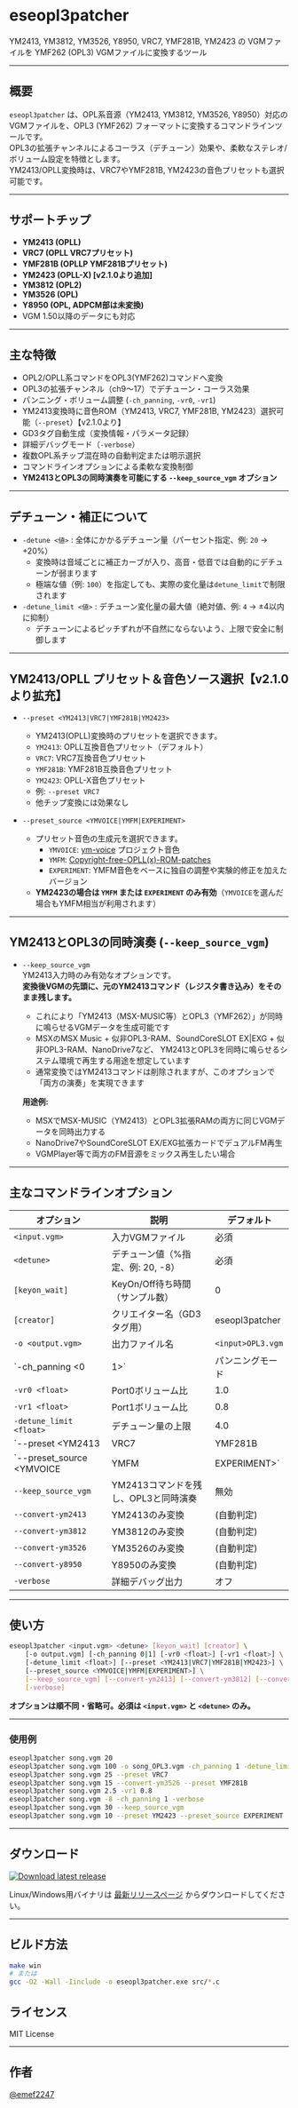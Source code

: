# eseopl3patcher

YM2413, YM3812, YM3526, Y8950, VRC7, YMF281B, YM2423 の VGMファイルを YMF262 (OPL3) VGMファイルに変換するツール

---

## 概要

`eseopl3patcher` は、OPL系音源（YM2413, YM3812, YM3526, Y8950）対応のVGMファイルを、OPL3 (YMF262) フォーマットに変換するコマンドラインツールです。  
OPL3の拡張チャンネルによるコーラス（デチューン）効果や、柔軟なステレオ/ボリューム設定を特徴とします。  
YM2413/OPLL変換時は、VRC7やYMF281B, YM2423の音色プリセットも選択可能です。

---

## サポートチップ

- **YM2413  (OPLL)**
- **VRC7    (OPLL VRC7プリセット)**
- **YMF281B (OPLLP YMF281Bプリセット)**
- **YM2423   (OPLL-X) [v2.1.0より追加]**
- **YM3812 (OPL2)**
- **YM3526 (OPL)**
- **Y8950 (OPL, ADPCM部は未変換)**
- VGM 1.50以降のデータにも対応

---

## 主な特徴

- OPL2/OPLL系コマンドをOPL3(YMF262)コマンドへ変換
- OPL3の拡張チャンネル（ch9～17）でデチューン・コーラス効果
- パンニング・ボリューム調整 (`-ch_panning`, `-vr0`, `-vr1`)
- YM2413変換時に音色ROM（YM2413, VRC7, YMF281B, YM2423）選択可能（`--preset`）【v2.1.0より】
- GD3タグ自動生成（変換情報・パラメータ記録）
- 詳細デバッグモード（`-verbose`）
- 複数OPL系チップ混在時の自動判定または明示選択
- コマンドラインオプションによる柔軟な変換制御
- **YM2413とOPL3の同時演奏を可能にする `--keep_source_vgm` オプション**

---

## デチューン・補正について

- `-detune <値>` : 全体にかかるデチューン量（パーセント指定、例: `20` → +20%）
    - 変換時は音域ごとに補正カーブが入り、高音・低音では自動的にデチューンが弱まります
    - 極端な値（例: `100`）を指定しても、実際の変化量は`detune_limit`で制限されます
- `-detune_limit <値>` : デチューン変化量の最大値（絶対値、例: `4` → ±4以内に抑制）
    - デチューンによるピッチずれが不自然にならないよう、上限で安全に制御します

---

## YM2413/OPLL プリセット＆音色ソース選択【v2.1.0より拡充】

- `--preset <YM2413|VRC7|YMF281B|YM2423>`
    - YM2413(OPLL)変換時のプリセットを選択できます。
    - `YM2413`: OPLL互換音色プリセット（デフォルト）
    - `VRC7`: VRC7互換音色プリセット
    - `YMF281B`: YMF281B互換音色プリセット
    - `YM2423`: OPLL-X音色プリセット
    - 例: `--preset VRC7`
    - 他チップ変換には効果なし

- `--preset_source <YMVOICE|YMFM|EXPERIMENT>`
    - プリセット音色の生成元を選択できます。
        - `YMVOICE`: [ym-voice](https://github.com/digital-sound-antiques/ym-voice) プロジェクト音色
        - `YMFM`: [Copyright-free-OPLL(x)-ROM-patches](https://github.com/plgDavid/misc/wiki/Copyright-free-OPLL(x)-ROM-patches)
        - `EXPERIMENT`: YMFM音色をベースに独自の調整や実験的修正を加えたバージョン
    - **YM2423の場合は `YMFM` または `EXPERIMENT` のみ有効**（`YMVOICE`を選んだ場合もYMFM相当が利用されます）

---

## YM2413とOPL3の同時演奏 (`--keep_source_vgm`)

- `--keep_source_vgm`  
    YM2413入力時のみ有効なオプションです。  
    **変換後VGMの先頭に、元のYM2413コマンド（レジスタ書き込み）をそのまま残します。**
    - これにより「YM2413（MSX-MUSIC等）とOPL3（YMF262）」が同時に鳴らせるVGMデータを生成可能です
    - MSXのMSX Music + 似非OPL3-RAM、SoundCoreSLOT EX|EXG + 似非OPL3-RAM、NanoDrive7など、
      YM2413とOPL3を同時に鳴らせるシステム環境で再生する用途を想定しています
    - 通常変換ではYM2413コマンドは削除されますが、このオプションで「両方の演奏」を実現できます

    **用途例:**
    - MSXでMSX-MUSIC（YM2413）とOPL3拡張RAMの両方に同じVGMデータを同時出力する
    - NanoDrive7やSoundCoreSLOT EX/EXG拡張カードでデュアルFM再生
    - VGMPlayer等で両方のFM音源をミックス再生したい場合

---

## 主なコマンドラインオプション

| オプション | 説明 | デフォルト |
|------------|------|------------|
| `<input.vgm>` | 入力VGMファイル | 必須 |
| `<detune>` | デチューン値（%指定、例: 20, -8） | 必須 |
| `[keyon_wait]` | KeyOn/Off待ち時間（サンプル数） | 0 |
| `[creator]` | クリエイター名（GD3タグ用） | eseopl3patcher |
| `-o <output.vgm>` | 出力ファイル名 | `<input>OPL3.vgm` |
| `-ch_panning <0|1>` | パンニングモード | 0 |
| `-vr0 <float>` | Port0ボリューム比 | 1.0 |
| `-vr1 <float>` | Port1ボリューム比 | 0.8 |
| `-detune_limit <float>` | デチューン量の上限 | 4.0 |
| `--preset <YM2413|VRC7|YMF281B|YM2423>` | YM2413変換時の音色ROM | YM2413 |
| `--preset_source <YMVOICE|YMFM|EXPERIMENT>` | プリセット音色の生成元 | YMFM |
| `--keep_source_vgm` | YM2413コマンドを残し、OPL3と同時演奏 | 無効 |
| `--convert-ym2413` | YM2413のみ変換 | (自動判定) |
| `--convert-ym3812` | YM3812のみ変換 | (自動判定) |
| `--convert-ym3526` | YM3526のみ変換 | (自動判定) |
| `--convert-y8950` | Y8950のみ変換 | (自動判定) |
| `-verbose` | 詳細デバッグ出力 | オフ |

---

## 使い方

```sh
eseopl3patcher <input.vgm> <detune> [keyon_wait] [creator] \
    [-o output.vgm] [-ch_panning 0|1] [-vr0 <float>] [-vr1 <float>] \
    [-detune_limit <float>] [--preset <YM2413|VRC7|YMF281B|YM2423>] \
    [--preset_source <YMVOICE|YMFM|EXPERIMENT>] \
    [--keep_source_vgm] [--convert-ym2413] [--convert-ym3812] [--convert-ym3526] [--convert-y8950] \
    [-verbose]
```

**オプションは順不同・省略可。必須は `<input.vgm>` と `<detune>` のみ。**

---

### 使用例

```sh
eseopl3patcher song.vgm 20
eseopl3patcher song.vgm 100 -o song_OPL3.vgm -ch_panning 1 -detune_limit 4
eseopl3patcher song.vgm 25 --preset VRC7
eseopl3patcher song.vgm 15 --convert-ym3526 --preset YMF281B
eseopl3patcher song.vgm 2.5 -vr1 0.8
eseopl3patcher song.vgm -8 -ch_panning 1 -verbose
eseopl3patcher song.vgm 30 --keep_source_vgm
eseopl3patcher song.vgm 10 --preset YM2423 --preset_source EXPERIMENT
```

---

## ダウンロード

[![Download latest release](https://img.shields.io/github/v/release/emef2247/eseopl3patcher?label=Download%20latest%20release)](https://github.com/emef2247/eseopl3patcher/releases/latest)

Linux/Windows用バイナリは [最新リリースページ](https://github.com/emef2247/eseopl3patcher/releases/latest) からダウンロードしてください。

---

## ビルド方法

```sh
make win
# または
gcc -O2 -Wall -Iinclude -o eseopl3patcher.exe src/*.c
```

## ライセンス

MIT License  

---

## 作者

[@emef2247](https://github.com/emef2247)